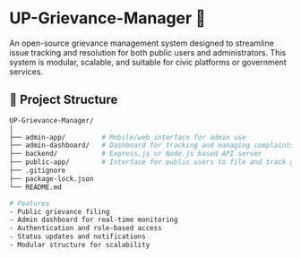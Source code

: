 # UP-Grievance-Manager 🚨

An open-source grievance management system designed to streamline issue tracking and resolution for both public users and administrators. This system is modular, scalable, and suitable for civic platforms or government services.

## 📁 Project Structure

```bash
UP-Grievance-Manager/
│
├── admin-app/         # Mobile/web interface for admin use
├── admin-dashboard/   # Dashboard for tracking and managing complaints
├── backend/           # Express.js or Node.js based API server
├── public-app/        # Interface for public users to file and track grievances
├── .gitignore
├── package-lock.json
└── README.md

# Features
- Public grievance filing
- Admin dashboard for real-time monitoring
- Authentication and role-based access
- Status updates and notifications
- Modular structure for scalability
